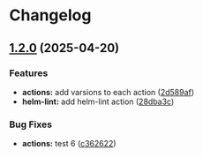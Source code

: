 # Changelog

## [1.2.0](https://github.com/MapColonies/actions/compare/helm-lint-v1.1.1...helm-lint-v1.2.0) (2025-04-20)


### Features

* **actions:** add varsions to each action ([2d589af](https://github.com/MapColonies/actions/commit/2d589af3406a8b5fe203f7ff26dce495867de7a8))
* **helm-lint:** add helm-lint action ([28dba3c](https://github.com/MapColonies/actions/commit/28dba3cf5fe079ab255f9847b0a2dbfa702a038f))


### Bug Fixes

* **actions:** test 6 ([c362622](https://github.com/MapColonies/actions/commit/c36262249e5ce1710a5b7d2567975003d2d54d68))
